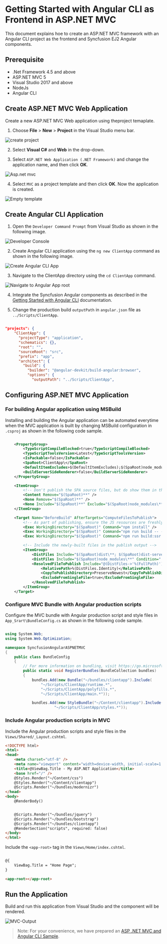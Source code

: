 # Getting Started with Angular CLI as Frontend in ASP.NET MVC 

This document explains hoe to create an ASP.NET MVC framework with an Angular CLI project as the frontend and Syncfusion EJ2 Angular components.

## Prerequisite

* .Net Framework 4.5 and above
* ASP.NET MVC 5
* Visual Studio 2017 and above
* NodeJs
* Angular CLI 

## Create ASP.NET MVC Web Application

Create a new ASP.NET MVC Web application using theproject temaplate. 

1. Choose **File** > **New** > **Project** in the Visual Studio menu bar.

![create project](images/create-project.png)

2. Select  **Visual C#** and  **Web** in the drop-down.

3. Select `ASP.NET Web Application (.NET Framework)` and change the application name, and then click **OK**.

![Asp.net mvc](images/Asp-mvc.png)

4. Select `MVC` as a project template and then click **OK**. Now the application is created.

![Empty template](images/template-mvc.png)

## Create Angular CLI Application 

1. Open the `Developer Command Prompt` from Visual Studio as shown in the following image.

![Developer Console](images/dev-cmd.png)

2. Create Angular CLI application using the `ng new ClientApp` command as shown in the following image.

![Create Angular CLI App](images/cli-cmd.png)

3. Navigate to the ClientApp directory using the `cd ClientApp` command.

![Navigate to Angular App root](images/angular-root.png)

4. Integrate the Syncfusion Angular components as described in the [Getting Started with Angular CLI](https://ej2.syncfusion.com/angular/documentation/getting-started/angular-cli/) documentation.

5. Change the production build `outputPath` in `angular.json` file as `../Scripts/ClientApp`.

```json

"projects": {
    "ClientApp": {
      "projectType": "application",
      "schematics": {},
      "root": "",
      "sourceRoot": "src",
      "prefix": "app",
      "architect": {
        "build": {
          "builder": "@angular-devkit/build-angular:browser",
          "options": {
            "outputPath": "../Scripts/ClientApp",

```

## Configuring ASP.NET MVC Application 

### For building Angular application using MSBuild

Installing and building the Angular application can be automated everytime when the MVC application is built by changing MSBuild configuration in `.csproj` as shown in the following code sample.

```xml

    <PropertyGroup>
        <TypeScriptCompileBlocked>true</TypeScriptCompileBlocked>
        <TypeScriptToolsVersion>Latest</TypeScriptToolsVersion>
        <IsPackable>false</IsPackable>
        <SpaRoot>ClientApp\</SpaRoot>
        <DefaultItemExcludes>$(DefaultItemExcludes);$(SpaRoot)node_modules\**</DefaultItemExcludes>
        <BuildServerSideRenderer>false</BuildServerSideRenderer>
    </PropertyGroup>

    <ItemGroup>
        <!-- Don't publish the SPA source files, but do show them in the project files list -->
        <Content Remove="$(SpaRoot)**" />
        <None Remove="$(SpaRoot)**" />
        <None Include="$(SpaRoot)**" Exclude="$(SpaRoot)node_modules\**" />
    </ItemGroup>

    <Target Name="BeforeBuild" AfterTargets="ComputeFilesToPublish">
        <!-- As part of publishing, ensure the JS resources are freshly built in production mode -->
        <Exec WorkingDirectory="$(SpaRoot)" Command="npm install" />
        <Exec WorkingDirectory="$(SpaRoot)" Command="npm run build -- --prod -- --base-href /" />
        <Exec WorkingDirectory="$(SpaRoot)" Command="npm run build:ssr -- --prod" Condition=" '$(BuildServerSideRenderer)' == 'true' " />

        <!-- Include the newly-built files in the publish output -->
        <ItemGroup>
            <DistFiles Include="$(SpaRoot)dist\**; $(SpaRoot)dist-server\**" />
            <DistFiles Include="$(SpaRoot)node_modules\**" Condition="'$(BuildServerSideRenderer)' == 'true'" />
            <ResolvedFileToPublish Include="@(DistFiles->'%(FullPath)')" Exclude="@(ResolvedFileToPublish)">
                <RelativePath>%(DistFiles.Identity)</RelativePath>
                <CopyToPublishDirectory>PreserveNewest</CopyToPublishDirectory>
                <ExcludeFromSingleFile>true</ExcludeFromSingleFile>
            </ResolvedFileToPublish>
        </ItemGroup>
    </Target>

```

### Configure MVC Bundle with Angular production scripts

Configure the MVC bundle with Angular production script and style files in `App_Srart\BundleConfig.cs` as shown in the following code sample.

```cs

using System.Web;
using System.Web.Optimization;

namespace SyncfusionAngularASPNETMVC
{
    public class BundleConfig
    {
        // For more information on bundling, visit https://go.microsoft.com/fwlink/?LinkId=301862
        public static void RegisterBundles(BundleCollection bundles)
        {
            bundles.Add(new Bundle("~/bundles/clientapp").Include(
                "~/Scripts/ClientApp/runtime.*",
                "~/Scripts/ClientApp/polyfills.*",
                "~/Scripts/ClientApp/main.*"));

            bundles.Add(new StyleBundle("~/Content/clientapp").Include(
                      "~/Scripts/ClientApp/styles.*"));

```

### Include Angular production scripts in MVC

Include the Angular production scripts and style files in the `Views/Shared/_Layout.cshtml`.

```html
<!DOCTYPE html>
<html>
<head>
    <meta charset="utf-8" />
    <meta name="viewport" content="width=device-width, initial-scale=1.0">
    <title>@ViewBag.Title - My ASP.NET Application</title>
    <base href="/" />
    @Styles.Render("~/Content/css")
    @Styles.Render("~/Content/clientapp")
    @Scripts.Render("~/bundles/modernizr")
</head>
<body>
    @RenderBody()


    @Scripts.Render("~/bundles/jquery")
    @Scripts.Render("~/bundles/bootstrap")
    @Scripts.Render("~/bundles/clientapp")
    @RenderSection("scripts", required: false)
</body>
</html>

```

Include the `<app-root>` tag in the `Views/Home/index.cshtml`.

```html

@{
    ViewBag.Title = "Home Page";
}

<app-root></app-root>

```
## Run the Application

Build and run this application from Visual Studio and the component will be rendered.

![MVC-Output](images/output.png)

>Note: For your convenience, we have prepared an [ASP .NET MVC and Angular CLI Sample](https://github.com/SyncfusionExamples/Aspnet-mvc-with-angilar-cli).